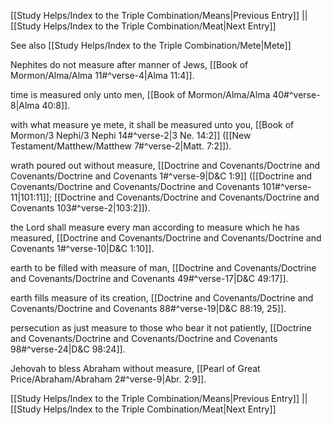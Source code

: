 [[Study Helps/Index to the Triple Combination/Means|Previous Entry]]  ||  [[Study Helps/Index to the Triple Combination/Meat|Next Entry]]

 See also [[Study Helps/Index to the Triple Combination/Mete|Mete]]

 Nephites do not measure after manner of Jews, [[Book of Mormon/Alma/Alma 11#^verse-4|Alma 11:4]].

 time is measured only unto men, [[Book of Mormon/Alma/Alma 40#^verse-8|Alma 40:8]].

 with what measure ye mete, it shall be measured unto you, [[Book of Mormon/3 Nephi/3 Nephi 14#^verse-2|3 Ne. 14:2]] ([[New Testament/Matthew/Matthew 7#^verse-2|Matt. 7:2]]).

 wrath poured out without measure, [[Doctrine and Covenants/Doctrine and Covenants/Doctrine and Covenants 1#^verse-9|D&C 1:9]] ([[Doctrine and Covenants/Doctrine and Covenants/Doctrine and Covenants 101#^verse-11|101:11]]; [[Doctrine and Covenants/Doctrine and Covenants/Doctrine and Covenants 103#^verse-2|103:2]]).

 the Lord shall measure every man according to measure which he has measured, [[Doctrine and Covenants/Doctrine and Covenants/Doctrine and Covenants 1#^verse-10|D&C 1:10]].

 earth to be filled with measure of man, [[Doctrine and Covenants/Doctrine and Covenants/Doctrine and Covenants 49#^verse-17|D&C 49:17]].

 earth fills measure of its creation, [[Doctrine and Covenants/Doctrine and Covenants/Doctrine and Covenants 88#^verse-19|D&C 88:19, 25]].

 persecution as just measure to those who bear it not patiently, [[Doctrine and Covenants/Doctrine and Covenants/Doctrine and Covenants 98#^verse-24|D&C 98:24]].

 Jehovah to bless Abraham without measure, [[Pearl of Great Price/Abraham/Abraham 2#^verse-9|Abr. 2:9]].

[[Study Helps/Index to the Triple Combination/Means|Previous Entry]]  ||  [[Study Helps/Index to the Triple Combination/Meat|Next Entry]]